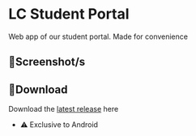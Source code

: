 # **LC Student Portal**
Web app of our student portal. Made for convenience

## 📸**Screenshot/s**

## 💾**Download**
Download the [latest release](https://github.com/moonlighthowling616/web-redirect-app/releases/tag/v1.0-release) here 
- ⚠️ Exclusive to Android
